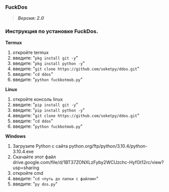 ### FuckDos
> _**Версия: 2.0**_

###  Инструкция по установке FuckDos.

**Termux**

1) откройте termux
2) введите: "`pkg install git -y`"
3) введите: "`pkg install python -y`"
3) введите: "`git clone https://github.com/soketpy/ddos.git`"
4) введите: "`cd ddos`"
5) введите: "`python fuckbotmob.py`"

**Linux**

1) откройте консоль linux
2) введите: "`pip install git -y`"
3) введите: "`pip install python -y`"
3) введите: "`git clone https://github.com/soketpy/ddos.git`"
4) введите: "`cd ddos`"
5) введите: "`python fuckbotmob.py`"

**Windows**

1) Загрузите Python с сайта python.org/ftp/python/3.10.4/python-3.10.4.exe
2) Скачайте этот файл drive.google.com/file/d/1BT37ZONXLzFyby2WCUzchc-HyfGt12rc/view?usp=sharing
3) откройте cmd
4) введите: "`cd <путь до папки с файлом>`"
5) введите: "`py dos.py`"
